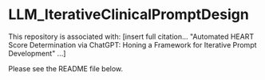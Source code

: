 # LLM_IterativeClinicalPromptDesign

This repository is associated with: 
[insert full citation... "Automated HEART Score Determination via ChatGPT: Honing a Framework for Iterative Prompt Development" ...] 


Please see the README file below.
